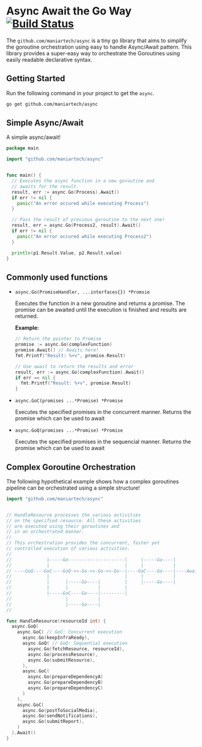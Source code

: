 # Async Await the Go Way  [![Build Status](https://travis-ci.com/maniartech/async.svg?branch=master)](https://travis-ci.com/maniartech/async)

The `github.com/maniartech/async` is a tiny go library that aims to simplify the goroutine orchestration using easy to handle Async/Await pattern. This library provides a super-easy way to orchestrate the Goroutines using easily readable declarative syntax.

## Getting Started

Run the following command in your project to get the `async`.
```sh
go get github.com/maniartech/async
```


## Simple Async/Await
A simple async/await!
```go
package main

import "github.com/maniartech/async"


func main() {
  // Executes the async function in a new goroutine and
  // awaits for the result.
  result, err := async.Go(Process).Await()
  if err != nil {
    panic("An error occured while executing Process")
  }

  // Pass the result of previous goroutine to the next one!
  result, err = async.Go(Process2, result).Await()
  if err != nil {
    panic("An error occured while executing Process2")
  }

  println(p1.Result.Value, p2.Result.value)
}
```

## Commonly used functions



* `async.Go(PromiseHandler, ...interfaces{}) *Promsie`

  Executes the function in a new goroutine and returns a promise. The promise can be awaited until the execution is finished and results are returned.

  **Example:**

  ```go
  // Return the pointer to Promise
  promise := async.Go(complexFunction)
  promise.Await() // Awaits here!
  fmt.Printf("Result: %+v", promise.Result)

  // Use await to return the results and error
  result, err := async.Go(complexFunction).Await()
  if err == nil {
    fmt.Printf("Result: %+v", promise.Result)
  }
  ```

* `async.GoC(promises ...*Promise) *Promise`

  Executes the specified promises in the concurrent manner. Returns the promise which can be used to await

* `async.GoQ(promises ...*Promise) *Promise`

  Executes the specified promises in the sequencial manner. Returns the promise which can be used to await

## Complex Goroutine Orchestration

The following hypothetical example shows how a complex goroutines pipeline can be orchestrated using a simple structure!

```go
import "github.com/maniartech/async"


// HandleResource processes the various activities
// on the specified resource. All these activities
// are executed using their goroutines and
// in an orchestrated manner.
//
// This orchestration provides the concurrent, faster yet
// controlled execution of various activities.
//
//             |-----Go---------------------|     |-----Go----|
//             |                            |     |           |
// ----GoQ----GoC----GoQ->>-Go->>-Go->>-Go--|----GoC----Go----|----Await----
//             |                            |     |           |
//             |      |-----Go----|         |     |-----Go----|
//             |      |           |         |
//             |-----GoC----Go----|---------|
//                    |           |
//                    |-----Go----|
//

func HandleResource(resourceId int) {
  async.GoQ(
    async.GoC( // GoC: Concurrent execution
      async.Go(keepInfraReady),
      async.GoQ( // GoQ: Sequential execution
        async.Go(fetchResource, resourceId),
        async.Go(processResource),
        async.Go(submitResource),
      ),
      async.GoC(
        async.Go(prepareDependencyA)
        async.Go(prepareDependencyB)
        async.Go(prepareDependencyC)
      )
    ),
    async.GoC(
      async.Go(postToSocialMedia),
      async.Go(sendNotifications),
      async.Go(submitReport),
    )
  ).Await()
}
```
